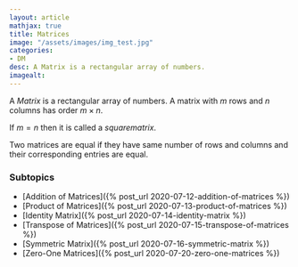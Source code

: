 ```yaml
---
layout: article
mathjax: true
title: Matrices
image: "/assets/images/img_test.jpg"
categories:
- DM
desc: A Matrix is a rectangular array of numbers. 
imagealt: 
---
```


A *Matrix* is a rectangular array of numbers.
A matrix with $m$ rows and $n$ columns has order $m \times n$.

































































































































































































































































































































































If $m=n$ then it is called a $square matrix$.


































































































































































































































































































































































Two matrices are equal if they have same number of rows and columns and their corresponding entries are equal.

### Subtopics
- [Addition of Matrices]({% post_url 2020-07-12-addition-of-matrices %})
- [Product of Matrices]({% post_url 2020-07-13-product-of-matrices %})
- [Identity Matrix]({% post_url 2020-07-14-identity-matrix %})
- [Transpose of Matrices]({% post_url 2020-07-15-transpose-of-matrices %})
- [Symmetric Matrix]({% post_url 2020-07-16-symmetric-matrix %})
- [Zero-One Matrices]({% post_url 2020-07-20-zero-one-matrices %})
